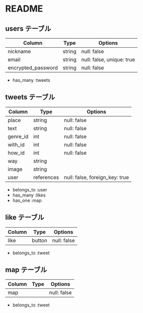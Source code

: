 # README

## users テーブル

| Column             | Type   | Options                   |
| ------------------ | ------ | -----------               |
| nickname           | string | null: false               |
| email              | string | null: false, unique: true |
| encrypted_password | string | null: false               |

- has_many :tweets

## tweets テーブル

| Column                | Type       | Options                         |
| ------------------    | ------     | -----------                     |
| place                 | string     | null: false                     |
| text                  | string     | null: false                     |
| genre_id              | int        | null: false                     |
| with_id               | int        | null: false                     |
| how_id                | int        | null: false                     |
| way                   | string     |                                 |
| image                 | string     |                                 |
| user                  | references | null: false, foreign_key: true  |

- belongs_to :user
- has_many :likes
- has_one :map

## like テーブル

| Column                | Type       | Options                         |
| ------------------    | ------     | -----------                     |
| like                  | button     | null: false                     |

- belongs_to :tweet

## map テーブル

| Column                | Type       | Options                         |
| ------------------    | ------     | -----------                     |
| map                   |            | null: false                     |

- belongs_to :tweet
